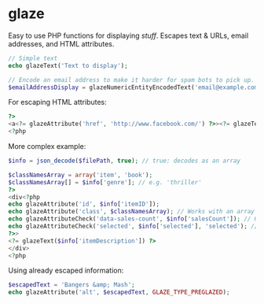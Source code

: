 glaze
=====

Easy to use PHP functions for displaying *stuff*. Escapes text & URLs, email addresses, and HTML attributes.

```php
// Simple text
echo glazeText('Text to display');

// Encode an email address to make it harder for spam bots to pick up.
$emailAddressDisplay = glazeNumericEntityEncodedText('email@example.com');
```

For escaping HTML attributes:

```php
?>
<a<?= glazeAttribute('href', 'http://www.facebook.com/') ?>><?= glazeText('Friends & family contact me here.') ?></a>
<?php
```
	
More complex example:

```php
$info = json_decode($filePath, true); // true: decodes as an array

$classNamesArray = array('item', 'book');
$classNamesArray[] = $info['genre']; // e.g. 'thriller'
?>
<div<?php
echo glazeAttribute('id', $info['itemID']);
echo glazeAttribute('class', $classNamesArray); // Works with an array of values for class attributes.
echo glazeAttributeCheck('data-sales-count', $info['salesCount']); // Only display the attribute if value $info['salesCount'] has something there.
echo glazeAttributeCheck('selected', $info['selected'], 'selected'); // Only displays the attribute, with the value 'selected', if $info['selected'] is true.
?>>
<?= glazeText($info['itemDescription']) ?>
</div>
<?php
```

Using already escaped information:

```php
$escapedText = 'Bangers &amp; Mash';
echo glazeAttribute('alt', $escapedText, GLAZE_TYPE_PREGLAZED);
```
